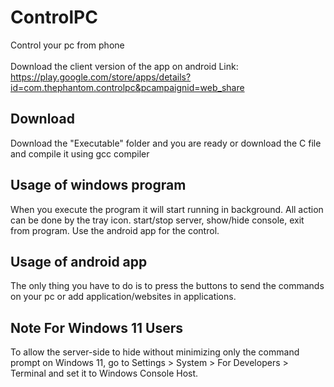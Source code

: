 # ControlPC
Control your pc from phone<br><br>
Download the client version of the app on android
Link: https://play.google.com/store/apps/details?id=com.thephantom.controlpc&pcampaignid=web_share

## Download
Download the "Executable" folder and you are ready or download the C file and compile it using gcc compiler

## Usage of windows program
When you execute the program it will start running in background. All action can be done by the tray icon.
start/stop server, show/hide console, exit from program. Use the android app for the control.

## Usage of android app
The only thing you have to do is to press the buttons to send the commands on your pc or add application/websites in applications.

## Note For Windows 11 Users
To allow the server-side to hide without minimizing only the command prompt on Windows 11, go to Settings > System > For Developers > Terminal and set it to Windows Console Host.

